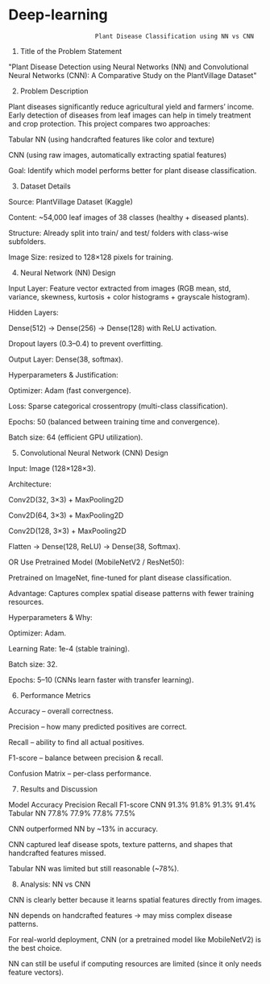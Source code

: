 # Deep-learning

                            Plant Disease Classification using NN vs CNN
1. Title of the Problem Statement

"Plant Disease Detection using Neural Networks (NN) and Convolutional Neural Networks (CNN): A Comparative Study on the PlantVillage Dataset"

2. Problem Description

Plant diseases significantly reduce agricultural yield and farmers’ income. Early detection of diseases from leaf images can help in timely treatment and crop protection.
This project compares two approaches:

Tabular NN (using handcrafted features like color and texture)

CNN (using raw images, automatically extracting spatial features)

Goal: Identify which model performs better for plant disease classification.

3. Dataset Details

Source: PlantVillage Dataset (Kaggle)

Content: ~54,000 leaf images of 38 classes (healthy + diseased plants).

Structure: Already split into train/ and test/ folders with class-wise subfolders.

Image Size: resized to 128×128 pixels for training.

4. Neural Network (NN) Design

Input Layer: Feature vector extracted from images (RGB mean, std, variance, skewness, kurtosis + color histograms + grayscale histogram).

Hidden Layers:

Dense(512) → Dense(256) → Dense(128) with ReLU activation.

Dropout layers (0.3–0.4) to prevent overfitting.

Output Layer: Dense(38, softmax).

Hyperparameters & Justification:

Optimizer: Adam (fast convergence).

Loss: Sparse categorical crossentropy (multi-class classification).

Epochs: 50 (balanced between training time and convergence).

Batch size: 64 (efficient GPU utilization).

5. Convolutional Neural Network (CNN) Design

Input: Image (128×128×3).

Architecture:

Conv2D(32, 3×3) + MaxPooling2D

Conv2D(64, 3×3) + MaxPooling2D

Conv2D(128, 3×3) + MaxPooling2D

Flatten → Dense(128, ReLU) → Dense(38, Softmax).

OR Use Pretrained Model (MobileNetV2 / ResNet50):

Pretrained on ImageNet, fine-tuned for plant disease classification.

Advantage: Captures complex spatial disease patterns with fewer training resources.

Hyperparameters & Why:

Optimizer: Adam.

Learning Rate: 1e-4 (stable training).

Batch size: 32.

Epochs: 5–10 (CNNs learn faster with transfer learning).

6. Performance Metrics

Accuracy – overall correctness.

Precision – how many predicted positives are correct.

Recall – ability to find all actual positives.

F1-score – balance between precision & recall.

Confusion Matrix – per-class performance.

7. Results and Discussion
   
Model	        Accuracy	Precision	Recall	F1-score
CNN            91.3%   	91.8%	   91.3%	  91.4%
Tabular NN	   77.8%	   77.9%	 77.8%	  77.5%

CNN outperformed NN by ~13% in accuracy.

CNN captured leaf disease spots, texture patterns, and shapes that handcrafted features missed.

Tabular NN was limited but still reasonable (~78%).

8. Analysis: NN vs CNN

CNN is clearly better because it learns spatial features directly from images.

NN depends on handcrafted features → may miss complex disease patterns.

For real-world deployment, CNN (or a pretrained model like MobileNetV2) is the best choice.

NN can still be useful if computing resources are limited (since it only needs feature vectors).
